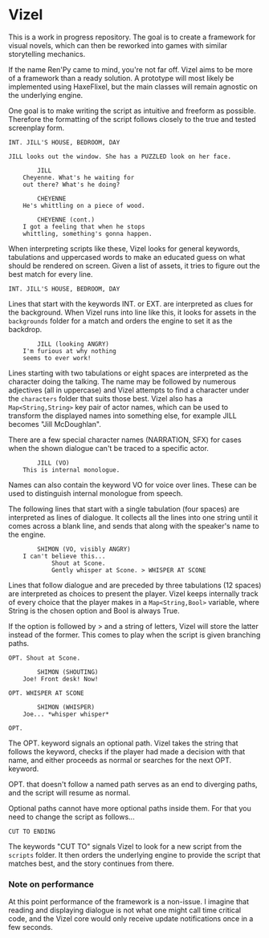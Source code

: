 Vizel
========

This is a work in progress repository. The goal is to create a framework for visual novels, which can then be reworked into games with similar storytelling mechanics.

If the name Ren'Py came to mind, you're not far off. Vizel aims to be more of a framework than a ready solution. A prototype will most likely be implemented using HaxeFlixel, but the main classes will remain agnostic on the underlying engine.

One goal is to make writing the script as intuitive and freeform as possible. Therefore the formatting of the script follows closely to the true and tested screenplay form.

```
INT. JILL'S HOUSE, BEDROOM, DAY

JILL looks out the window. She has a PUZZLED look on her face.

		JILL
	Cheyenne. What's he waiting for
	out there? What's he doing?
	
		CHEYENNE
	He's whittling on a piece of wood.
	
		CHEYENNE (cont.)
	I got a feeling that when he stops
	whittling, something's gonna happen. 
```

When interpreting scripts like these, Vizel looks for general keywords, tabulations and uppercased words to make an educated guess on what should be rendered on screen. Given a list of assets, it tries to figure out the best match for every line.

```
INT. JILL'S HOUSE, BEDROOM, DAY
```

Lines that start with the keywords INT. or EXT. are interpreted as clues for the background. When Vizel runs into line like this, it looks for assets in the <code>backgrounds</code> folder for a match and orders the engine to set it as the backdrop.

```
		JILL (looking ANGRY)
	I'm furious at why nothing
	seems to ever work!
```

Lines starting with two tabulations or eight spaces are interpreted as the character doing the talking. The name may be followed by numerous adjectives (all in uppercase) and Vizel attempts to find a character under the <code>characters</code> folder that suits those best. Vizel also has a <code>Map<String,String></code> key pair of actor names, which can be used to transform the displayed names into something else, for example JILL becomes "Jill McDoughlan".

There are a few special character names (NARRATION, SFX) for cases when the shown dialogue can't be traced to a specific actor.

```
		JILL (VO)
	This is internal monologue.
```

Names can also contain the keyword VO for voice over lines. These can be used to distinguish internal monologue from speech.

The following lines that start with a single tabulation (four spaces) are interpreted as lines of dialogue. It collects all the lines into one string until it comes across a blank line, and sends that along with the speaker's name to the engine.

```
		SHIMON (VO, visibly ANGRY)
	I can't believe this...
			Shout at Scone.
			Gently whisper at Scone. > WHISPER AT SCONE
```

Lines that follow dialogue and are preceded by three tabulations (12 spaces) are interpreted as choices to present the player. Vizel keeps internally track of every choice that the player makes in a <code>Map<String,Bool></code> variable, where String is the chosen option and Bool is always True.

If the option is followed by > and a string of letters, Vizel will store the latter instead of the former. This comes to play when the script is given branching paths.

```
OPT. Shout at Scone.

		SHIMON (SHOUTING)
	Joe! Front desk! Now!

OPT. WHISPER AT SCONE

		SHIMON (WHISPER)
	Joe... *whisper whisper*

OPT.
```

The OPT. keyword signals an optional path. Vizel takes the string that follows the keyword, checks if the player had made a decision with that name, and either proceeds as normal or searches for the next OPT. keyword.

OPT. that doesn't follow a named path serves as an end to diverging paths, and the script will resume as normal.

Optional paths cannot have more optional paths inside them. For that you need to change the script as follows...

```
CUT TO ENDING
```

The keywords "CUT TO" signals Vizel to look for a new script from the <code>scripts</code> folder. It then orders the underlying engine to provide the script that matches best, and the story continues from there.


### Note on performance

At this point performance of the framework is a non-issue. I imagine that reading and displaying dialogue is not what one might call time critical code, and the Vizel core would only receive update notifications once in a few seconds.
